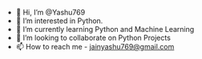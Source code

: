 - 👋 Hi, I’m @Yashu769
- 👀 I’m interested in Python.
- 🌱 I’m currently learning Python and Machine Learning
- 💞️ I’m looking to collaborate on Python Projects
- 📫 How to reach me - jainyashu769@gmail.com

<!---
Yashu769/Yashu769 is a ✨ special ✨ repository because its `README.md` (this file) appears on your GitHub profile.
You can click the Preview link to take a look at your changes.
--->
